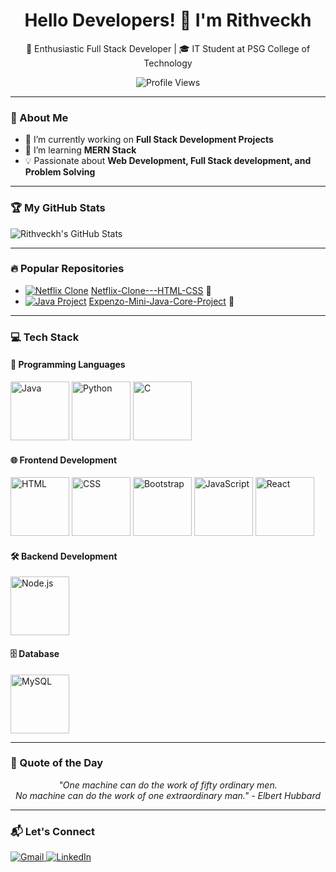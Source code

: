 <h1 align="center">Hello Developers! 👋 I'm Rithveckh</h1>

<p align="center">
  🚀 Enthusiastic Full Stack Developer | 🎓 IT Student at PSG College of Technology
</p>

<p align="center">
  <img src="https://komarev.com/ghpvc/?username=Rithveckh&color=blue" alt="Profile Views">
</p>

---

### 🌟 About Me
- 🔭 I’m currently working on **Full Stack Development Projects**
- 🌱 I’m learning **MERN Stack**
- 💡 Passionate about **Web Development, Full Stack development, and Problem Solving**

---

### 🏆 My GitHub Stats
![Rithveckh's GitHub Stats](https://github-readme-stats.vercel.app/api?username=Rithveckh&show_icons=true&theme=dark)

---

### 🔥 Popular Repositories
- [![Netflix Clone](https://img.icons8.com/external-tal-revivo-color-tal-revivo/24/000000/external-netflix-an-american-global-on-demand-internet-streaming-media-provider-logo-color-tal-revivo.png)](https://github.com/Rithveckh/Netflix-Clone---HTML-CSS) [Netflix-Clone---HTML-CSS](https://github.com/Rithveckh/Netflix-Clone---HTML-CSS) 🌟  
- [![Java Project](https://img.icons8.com/color/24/000000/java-coffee-cup-logo.png)](https://github.com/Rithveckh/Expenzo_JavaProject) [Expenzo-Mini-Java-Core-Project](https://github.com/Rithveckh/Expenzo_JavaProject) 🌟  

---

### 💻 Tech Stack
#### 🚀 Programming Languages
[<img width="94" height="94" src="https://img.icons8.com/3d-fluency/94/java-coffee-cup-logo.png" alt="Java"/>](https://img.icons8.com/color/48/java-coffee-cup-logo--v1.png)
[<img width="94" height="94" src="https://img.icons8.com/3d-fluency/94/python.png" alt="Python"/>](https://img.icons8.com/color/48/python--v1.png)
[<img width="94" height="94" src="https://img.icons8.com/3d-fluency/94/c-programming.png" alt="C"/>](https://img.icons8.com/color/48/c-programming.png)

#### 🌐 Frontend Development
[<img width="94" height="94" src="https://img.icons8.com/3d-fluency/94/html-5.png" alt="HTML"/>](https://img.icons8.com/color/48/html-5.png)
[<img width="94" height="94" src="https://img.icons8.com/3d-fluency/94/css3.png" alt="CSS"/>](https://img.icons8.com/color/48/css3.png)
[<img width="94" height="94" src="https://img.icons8.com/3d-fluency/94/bootstrap.png" alt="Bootstrap"/>](https://img.icons8.com/color/48/bootstrap.png)
[<img width="94" height="94" src="https://img.icons8.com/3d-fluency/94/javascript.png" alt="JavaScript"/>](https://img.icons8.com/color/48/javascript.png)
[<img width="94" height="94" src="https://img.icons8.com/3d-fluency/94/react-native.png" alt="React"/>](https://img.icons8.com/color/48/react-native.png)

#### 🛠 Backend Development
[<img width="94" height="94" src="https://img.icons8.com/3d-fluency/94/node-js.png" alt="Node.js"/>](https://img.icons8.com/color/48/nodejs.png)

#### 🗄️ Database
[<img width="94" height="94" src="https://img.icons8.com/3d-fluency/94/mysql-logo.png" alt="MySQL"/>](https://img.icons8.com/color/48/mysql-logo.png)

---

### 💬 Quote of the Day
<p align="center">
  <i>"One machine can do the work of fifty ordinary men. <br>
  No machine can do the work of one extraordinary man." - Elbert Hubbard</i>
</p>

---

### 📬 Let's Connect
<p align="left">
  <a href="mailto:rithveckhdhamodharan@gmail.com">
    <img src="https://img.icons8.com/color/24/000000/gmail.png" alt="Gmail">
  </a>
  <a href="https://www.linkedin.com/in/rithveckh-d-3b598328a">
    <img src="https://img.icons8.com/color/24/000000/linkedin.png" alt="LinkedIn">
  </a>
</p>
